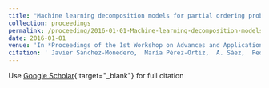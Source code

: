 ```yaml
---
title: "Machine learning decomposition models for partial ordering problems: An application to melanoma severity classification"
collection: proceedings
permalink: /proceeding/2016-01-01-Machine-learning-decomposition-models-for-partial-ordering-problems-An-application-to-melanoma-severity-classification
date: 2016-01-01
venue: 'In *Proceedings of the 1st Workshop on Advances and Applications of Data Science     Engineering*'
citation: ' Javier Sánchez-Monedero,  María Pérez-Ortiz,  A. Sáez,  Pedro Antonio Gutiérrez,  César Hervás-Martínez, &quot;Machine learning decomposition models for partial ordering problems: An application to melanoma severity classification.&quot; In *Proceedings of the 1st Workshop on Advances and Applications of Data Science &amp;amp; Engineering*, 2016, pp.113-118.'
---
```

Use [Google Scholar](https://scholar.google.com/scholar?q=Machine+learning+decomposition+models+for+partial+ordering+problems:+An+application+to+melanoma+severity+classification){:target="_blank"} for full citation